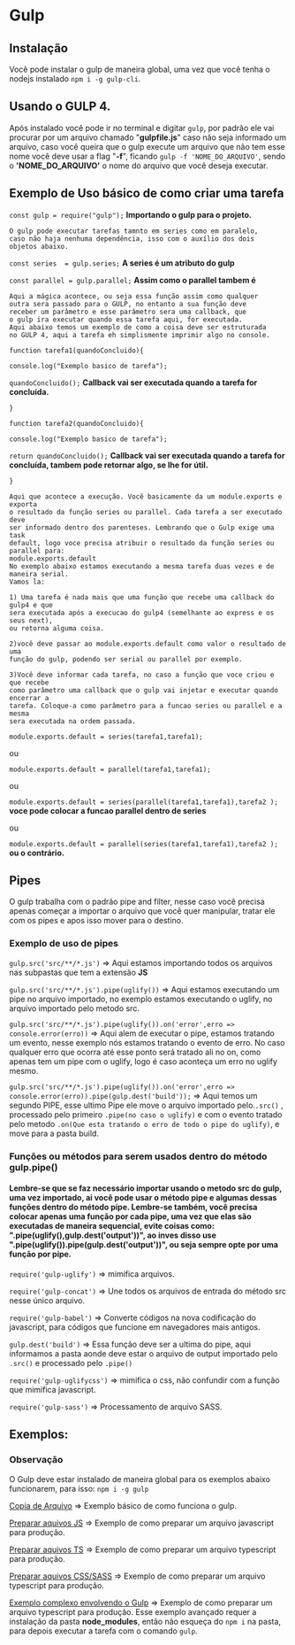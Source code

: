 # Gulp
## Instalação
Você pode instalar o gulp de maneira global, uma vez que você tenha o nodejs instalado `npm i -g gulp-cli`.

## Usando o GULP 4.
Após instalado você pode ir no terminal e digitar `gulp`, por padrão ele vai procurar por um arquivo chamado
"**gulpfile.js**" caso não seja informado um arquivo, caso você queira que o gulp execute um arquivo que não
tem esse nome você deve usar a flag "**-f**", ficando `gulp -f 'NOME_DO_ARQUIVO'`, sendo o **'NOME_DO_ARQUIVO'**
o nome do arquivo que você deseja executar.

## Exemplo de Uso básico de como criar uma tarefa

`const gulp = require("gulp");` **Importando o gulp para o projeto.**

    O gulp pode executar tarefas tamnto em series como em paralelo,
    caso não haja nenhuma dependência, isso com o auxílio dos dois
    objetos abaixo.

`const series  = gulp.series;` **A series é um atributo do gulp**

`const parallel = gulp.parallel;` **Assim como o parallel tambem é**

   
    Aqui a mágica acontece, ou seja essa função assim como qualquer 
    outra sera passado para o GULP, no entanto a sua função deve
    receber um parâmetro e esse parâmetro sera uma callback, que
    o gulp ira executar quando essa tarefa aqui, for executada.
    Aqui abaixo temos um exemplo de como a coisa deve ser estruturada
    no GULP 4, aqui a tarefa eh simplismente imprimir algo no console.


`function tarefa1(quandoConcluido){`

   `console.log("Exemplo basico de tarefa");`

   `quandoConcluido();` **Callback vai ser executada quando a tarefa for concluída.**

`}`

`function tarefa2(quandoConcluido){`

   `console.log("Exemplo basico de tarefa");`

   `return quandoConcluido();` **Callback vai ser executada quando a tarefa for concluída, tambem pode retornar algo, se lhe for útil.**

`}`


    Aqui que acontece a execução. Você basicamente da um module.exports e exporta
    o resultado da função series ou parallel. Cada tarefa a ser executado deve 
    ser informado dentro dos parenteses. Lembrando que o Gulp exige uma task 
    default, logo voce precisa atribuir o resultado da função series ou parallel para:
    module.exports.default
    No exemplo abaixo estamos executando a mesma tarefa duas vezes e de maneira serial.
    Vamos la:

    1) Uma tarefa é nada mais que uma função que recebe uma callback do gulp4 e que
    sera executada após a execucao do gulp4 (semelhante ao express e os seus next), 
    ou retorna alguma coisa.

    2)você deve passar ao module.exports.default como valor o resultado de uma
    função do gulp, podendo ser serial ou parallel por exemplo.

    3)Você deve informar cada tarefa, no caso a função que voce criou e que recebe
    como parâmetro uma callback que o gulp vai injetar e executar quando encerrar a
    tarefa. Coloque-a como parâmetro para a funcao series ou parallel e a mesma 
    sera executada na ordem passada.


`module.exports.default = series(tarefa1,tarefa1);` 

ou

 `module.exports.default = parallel(tarefa1,tarefa1);`

 ou

 `module.exports.default = series(parallel(tarefa1,tarefa1),tarefa2 );` **voce pode colocar a funcao parallel dentro de series**

 ou

 `module.exports.default = parallel(series(tarefa1,tarefa1),tarefa2 );` **ou o contrário.**

## Pipes
O gulp trabalha com o padrão pipe and filter, nesse caso você precisa apenas começar a importar o arquivo que você quer manipular, tratar ele com os pipes e apos isso mover para o destino.

### Exemplo de uso de pipes
`gulp.src('src/**/*.js')` => Aqui estamos importando todos os arquivos nas subpastas que tem a extensão **JS**

`gulp.src('src/**/*.js').pipe(uglify())` => Aqui estamos executando um pipe no arquivo importado, no exemplo estamos executando o uglify, no arquivo importado pelo metodo src.

`gulp.src('src/**/*.js').pipe(uglify()).on('error',erro => console.error(erro))` => Aqui alem de executar o pipe, estamos tratando um evento, nesse exemplo nós estamos tratando o evento de erro. No caso qualquer erro que ocorra até esse ponto será tratado ali no on, como apenas tem um pipe com o uglify, logo é caso aconteça um erro no uglify mesmo.

`gulp.src('src/**/*.js').pipe(uglify()).on('error',erro => console.error(erro)).pipe(gulp.dest('build'));` => Aqui temos um segundo PIPE, esse ultimo Pipe ele move o arquivo importado pelo.`.src()` , processado pelo primeiro `.pipe(no caso o uglify)` e com o evento tratado pelo metodo `.on(Que esta tratando o erro de todo o pipe do uglify)`, e move para a pasta build.

### Funções ou métodos para serem usados dentro do método gulp.pipe()
#### Lembre-se que se faz necessário importar usando o metodo src do gulp, uma vez importado, ai você pode usar o método pipe e algumas dessas funções dentro do método pipe. Lembre-se também, você precisa colocar apenas uma função por cada pipe, uma vez que elas são executadas de maneira sequencial, evite coisas como: ".pipe(uglify(),gulp.dest('output'))", ao inves disso use ".pipe(uglify()).pipe(gulp.dest('output'))", ou seja sempre opte por uma função por pipe.

`require('gulp-uglify')` => mimifica arquivos.

`require('gulp-concat')` => Une todos os arquivos de entrada do método src nesse único arquivo.

`require('gulp-babel')` => Converte códigos na nova codificação do javascript, para códigos que funcione em navegadores mais antigos.

`gulp.dest('build')` => Essa função deve ser a ultima do pipe, aqui informamos a pasta aonde deve estar o arquivo de output importado pelo `.src()` e processado pelo `.pipe()`

`require('gulp-uglifycss')` => mimifica o css, não confundir com a função que mimifica javascript.

`require('gulp-sass')` => Processamento de arquivo SASS.

 ## Exemplos:
 ### Observação
 O Gulp deve estar instalado de maneira global para os exemplos abaixo funcionarem, para isso: `npm i -g gulp`
 
 [Copia de Arquivo](./basico/gulpfile.js) => Exemplo básico de como funciona o gulp.

 [Preparar aquivos JS](./javascript/gulpfile.js) => Exemplo de como preparar um arquivo javascript para produção.

 [Preparar aquivos TS](./typeScript/gulpfile.js) => Exemplo de como preparar um arquivo typescript para produção.

 [Preparar aquivos CSS/SASS](./css/gulpfile.js) => Exemplo de como preparar um arquivo typescript para produção.

 [Exemplo complexo envolvendo o Gulp](./spa/gulpfile.js) => Exemplo de como preparar um arquivo typescript para produção. Esse exemplo avançado requer a instalação da pasta **node_modules**, então não esqueça do `npm i` na pasta, para depois executar a tarefa com o comando `gulp`.